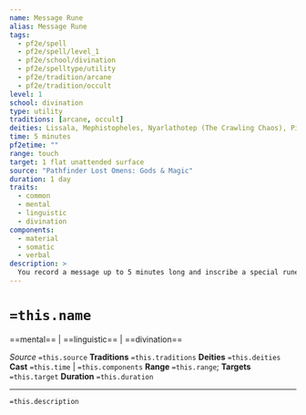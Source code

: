 ```yaml
---
name: Message Rune
alias: Message Rune
tags:
  - pf2e/spell
  - pf2e/spell/level_1
  - pf2e/school/divination
  - pf2e/spelltype/utility
  - pf2e/tradition/arcane
  - pf2e/tradition/occult
level: 1
school: divination
type: utility
traditions: [arcane, occult]
deities: Lissala, Mephistopheles, Nyarlathotep (The Crawling Chaos), Pillars of Knowledge, Thoth, Ydajisk
time: 5 minutes
pf2etime: ""
range: touch
target: 1 flat unattended surface
source: "Pathfinder Lost Omens: Gods & Magic"
duration: 1 day
traits:
  - common
  - mental
  - linguistic
  - divination
components:
  - material
  - somatic
  - verbal
description: >
  You record a message up to 5 minutes long and inscribe a special rune on any flat unattended surface within reach. The nature of the rune's appearance is up to you, but it is visible to everyone and it must be no smaller than 2 inches in diameter. You also specify a trigger that creatures must meet to activate the rune. For the duration of the spell, creatures who meet the criteria of the trigger can touch the rune to hear the recorded message in their head as though you were speaking to them telepathically. You know when someone is listening to the message, but you do not know who is listening to it. You can Dismiss the spell.
---
```

# `=this.name`
==mental== | ==linguistic== | ==divination==

*Source* `=this.source`
**Traditions** `=this.traditions`
**Deities** `=this.deities`
**Cast** `=this.time` | `=this.components`
**Range** `=this.range`; **Targets** `=this.target`
**Duration** `=this.duration`

***
`=this.description`